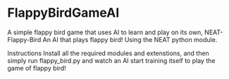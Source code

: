 # FlappyBirdGameAI
A simple flappy bird game that uses AI to learn and play on its own,
NEAT-Flappy-Bird
An AI that plays flappy bird! Using the NEAT python module.

Instructions
Install all the required modules and extenstions,
and then simply run flappy_bird.py and watch an AI start training itself to play the game of flappy bird!
